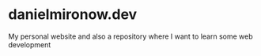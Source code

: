 # danielmironow.dev
My personal website and also a repository where I want to learn some web development
